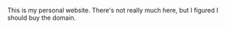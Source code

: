 This is my personal website. There's not really much here, but I figured I should buy the domain. 
   
